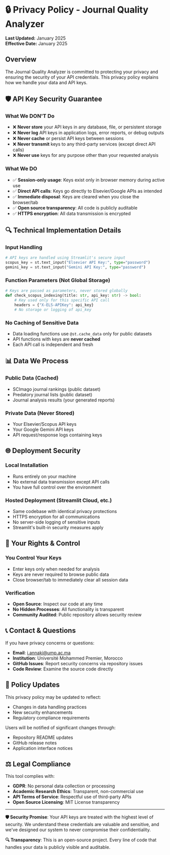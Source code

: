 # 🔒 Privacy Policy - Journal Quality Analyzer

**Last Updated:** January 2025  
**Effective Date:** January 2025

## Overview

The Journal Quality Analyzer is committed to protecting your privacy and ensuring the security of your API credentials. This privacy policy explains how we handle your data and API keys.

## 🛡️ API Key Security Guarantee

### What We DON'T Do
- ❌ **Never store** your API keys in any database, file, or persistent storage
- ❌ **Never log** API keys in application logs, error reports, or debug outputs
- ❌ **Never cache** or persist API keys between sessions
- ❌ **Never transmit** keys to any third-party services (except direct API calls)
- ❌ **Never use** keys for any purpose other than your requested analysis

### What We DO
- ✅ **Session-only usage**: Keys exist only in browser memory during active use
- ✅ **Direct API calls**: Keys go directly to Elsevier/Google APIs as intended
- ✅ **Immediate disposal**: Keys are cleared when you close the browser/tab
- ✅ **Open source transparency**: All code is publicly auditable
- ✅ **HTTPS encryption**: All data transmission is encrypted

## 🔍 Technical Implementation Details

### Input Handling
```python
# API keys are handled using Streamlit's secure input
scopus_key = st.text_input("Elsevier API Key:", type="password")
gemini_key = st.text_input("Gemini API Key:", type="password")
```

### Function Parameters (Not Global Storage)
```python
# Keys are passed as parameters, never stored globally
def check_scopus_indexing(title: str, api_key: str) -> bool:
    # Key used only for this specific API call
    headers = {"X-ELS-APIKey": api_key}
    # No storage or logging of api_key
```

### No Caching of Sensitive Data
- Data loading functions use `@st.cache_data` only for public datasets
- API functions with keys are **never cached**
- Each API call is independent and fresh

## 📊 Data We Process

### Public Data (Cached)
- SCImago journal rankings (public dataset)
- Predatory journal lists (public dataset)
- Journal analysis results (your generated reports)

### Private Data (Never Stored)
- Your Elsevier/Scopus API keys
- Your Google Gemini API keys
- API request/response logs containing keys

## 🌐 Deployment Security

### Local Installation
- Runs entirely on your machine
- No external data transmission except API calls
- You have full control over the environment

### Hosted Deployment (Streamlit Cloud, etc.)
- Same codebase with identical privacy protections
- HTTPS encryption for all communications
- No server-side logging of sensitive inputs
- Streamlit's built-in security measures apply

## 🔐 Your Rights & Control

### You Control Your Keys
- Enter keys only when needed for analysis
- Keys are never required to browse public data
- Close browser/tab to immediately clear all session data

### Verification
- **Open Source**: Inspect our code at any time
- **No Hidden Processes**: All functionality is transparent
- **Community Audited**: Public repository allows security review

## 📞 Contact & Questions

If you have privacy concerns or questions:

- **Email**: i.annaki@ump.ac.ma
- **Institution**: Université Mohammed Premier, Morocco
- **GitHub Issues**: Report security concerns via repository issues
- **Code Review**: Examine the source code directly

## 🔄 Policy Updates

This privacy policy may be updated to reflect:
- Changes in data handling practices
- New security enhancements
- Regulatory compliance requirements

Users will be notified of significant changes through:
- Repository README updates
- GitHub release notes
- Application interface notices

## ⚖️ Legal Compliance

This tool complies with:
- **GDPR**: No personal data collection or processing
- **Academic Research Ethics**: Transparent, non-commercial use
- **API Terms of Service**: Respectful use of third-party APIs
- **Open Source Licensing**: MIT License transparency

---

**🛡️ Security Promise**: Your API keys are treated with the highest level of security. We understand these credentials are valuable and sensitive, and we've designed our system to never compromise their confidentiality.

**🔍 Transparency**: This is an open-source project. Every line of code that handles your data is publicly visible and auditable.